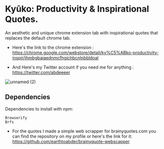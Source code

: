 # Kyūko: Productivity & Inspirational Quotes.
An aesthetic and unique chrome extension tab with inspirational quotes that replaces the default chrome tab.

 - Here's the link to the chrome extension : 
https://chrome.google.com/webstore/detail/ky%C5%ABko-productivity-inspir/jhmbgbaiaednmcfhgjchbcnlnbbldoal

- And Here's my Twitter account if you need me for anything :
https://twitter.com/abdeeeer


![unnamed (2)](https://user-images.githubusercontent.com/93224202/197344461-0034f481-287f-4476-b89e-1b70efe57b18.jpg)

## Dependencies
Dependencies to install with npm:
```
Browserify
Brfs
```

- For the quotes I made a simple web scrapper for brainyquotes.com you can find the repository on my profile or here's the link for it:
https://github.com/earthtoabder/brainyquote-webscapper
